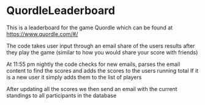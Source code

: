 # QuordleLeaderboard

This is a leaderboard for the game Quordle which can be found at https://www.quordle.com/#/

The code takes user input through an email share of the users results after they play the game (similar to how you would share your score with friends)

At 11:55 pm nightly the code checks for new emails, parses the email content to find the scores and adds the scores to the users running total
  If it is a new user it simply adds them to the list of players

After updating all the scores we then send an email with the current standings to all participants in the database

